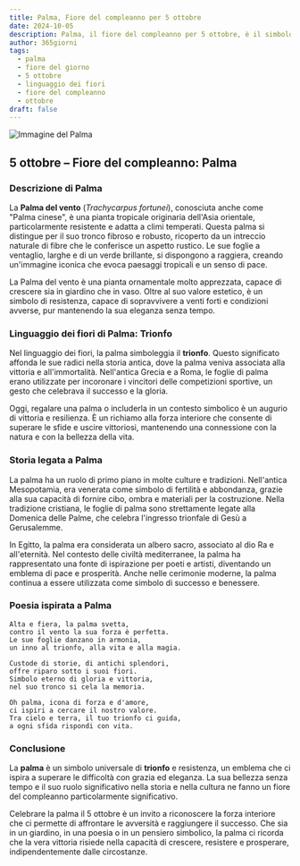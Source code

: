 ```yaml
---
title: Palma, Fiore del compleanno per 5 ottobre
date: 2024-10-05
description: Palma, il fiore del compleanno per 5 ottobre, è il simbolo di Trionfo. Scopri il suo significato unico, le storie affascinanti e la poesia che celebra la sua bellezza.
author: 365giorni
tags:
  - palma
  - fiore del giorno
  - 5 ottobre
  - linguaggio dei fiori
  - fiore del compleanno
  - ottobre
draft: false
---
```


![Immagine del Palma](https://cdn.pixabay.com/photo/2020/08/02/16/33/palm-5458039_960_720.jpg)


## 5 ottobre – Fiore del compleanno: Palma

### Descrizione di Palma

La **Palma del vento** (_Trachycarpus fortunei_), conosciuta anche come "Palma cinese", è una pianta tropicale originaria dell'Asia orientale, particolarmente resistente e adatta a climi temperati. Questa palma si distingue per il suo tronco fibroso e robusto, ricoperto da un intreccio naturale di fibre che le conferisce un aspetto rustico. Le sue foglie a ventaglio, larghe e di un verde brillante, si dispongono a raggiera, creando un'immagine iconica che evoca paesaggi tropicali e un senso di pace.

La Palma del vento è una pianta ornamentale molto apprezzata, capace di crescere sia in giardino che in vaso. Oltre al suo valore estetico, è un simbolo di resistenza, capace di sopravvivere a venti forti e condizioni avverse, pur mantenendo la sua eleganza senza tempo.

### Linguaggio dei fiori di Palma: Trionfo

Nel linguaggio dei fiori, la palma simboleggia il **trionfo**. Questo significato affonda le sue radici nella storia antica, dove la palma veniva associata alla vittoria e all'immortalità. Nell'antica Grecia e a Roma, le foglie di palma erano utilizzate per incoronare i vincitori delle competizioni sportive, un gesto che celebrava il successo e la gloria.

Oggi, regalare una palma o includerla in un contesto simbolico è un augurio di vittoria e resilienza. È un richiamo alla forza interiore che consente di superare le sfide e uscire vittoriosi, mantenendo una connessione con la natura e con la bellezza della vita.

### Storia legata a Palma

La palma ha un ruolo di primo piano in molte culture e tradizioni. Nell'antica Mesopotamia, era venerata come simbolo di fertilità e abbondanza, grazie alla sua capacità di fornire cibo, ombra e materiali per la costruzione. Nella tradizione cristiana, le foglie di palma sono strettamente legate alla Domenica delle Palme, che celebra l'ingresso trionfale di Gesù a Gerusalemme.

In Egitto, la palma era considerata un albero sacro, associato al dio Ra e all'eternità. Nel contesto delle civiltà mediterranee, la palma ha rappresentato una fonte di ispirazione per poeti e artisti, diventando un emblema di pace e prosperità. Anche nelle cerimonie moderne, la palma continua a essere utilizzata come simbolo di successo e benessere.

### Poesia ispirata a Palma

```
Alta e fiera, la palma svetta,  
contro il vento la sua forza è perfetta.  
Le sue foglie danzano in armonia,  
un inno al trionfo, alla vita e alla magia.  

Custode di storie, di antichi splendori,  
offre riparo sotto i suoi fiori.  
Simbolo eterno di gloria e vittoria,  
nel suo tronco si cela la memoria.  

Oh palma, icona di forza e d'amore,  
ci ispiri a cercare il nostro valore.  
Tra cielo e terra, il tuo trionfo ci guida,  
a ogni sfida rispondi con vita.  
```

### Conclusione

La **palma** è un simbolo universale di **trionfo** e resistenza, un emblema che ci ispira a superare le difficoltà con grazia ed eleganza. La sua bellezza senza tempo e il suo ruolo significativo nella storia e nella cultura ne fanno un fiore del compleanno particolarmente significativo.

Celebrare la palma il 5 ottobre è un invito a riconoscere la forza interiore che ci permette di affrontare le avversità e raggiungere il successo. Che sia in un giardino, in una poesia o in un pensiero simbolico, la palma ci ricorda che la vera vittoria risiede nella capacità di crescere, resistere e prosperare, indipendentemente dalle circostanze.